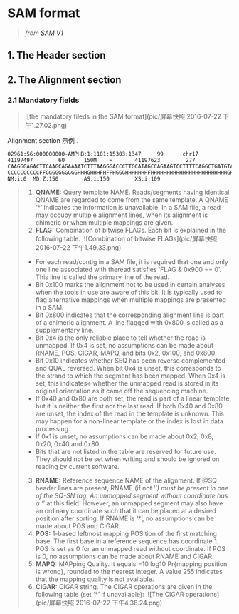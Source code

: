 # SAM format

> *from [SAM V1](https://samtools.github.io/hts-specs/SAMv1.pdf)*

## 1. The Header section



## 2. The Alignment section 

### 2.1 Mandatory fields

>  ![the mandatory fileds in the SAM format](pic/屏幕快照 2016-07-22 下午1.27.02.png)



Alignment section 示例：

```
02961:56:000000000-AMPHB:1:1101:15303:1347     99      chr17   41197497        60      150M    =       41197623        277     CAAGGGAGACTTCAAGCAGAAAATCTTTAAGGGACCCTTGCATAGCCAGAAGTCCTTTTCAGGCTGATGTACATAAAATATTTAGTAGCCAGGACAGTAGAAGGACTGAAGAGTGAGAGGAGCTCCCAGGGCCTGGAAAGGCCACTTTGT  CCCCCCCCCCFFGGGGGGGGGGHHHGHHHFHFFHGGGHHHHHHHFHHHHHHHHHHHHHHHHHHHHHHHHGHHHHHHHHHHHHHHHHHHHHHHHGHFGHHHHHHHHHHHHGHHHHHEHGHGHGGHHHGHHGGGGGGHHHHGHHHHGHHHHH  NM:i:0  MD:Z:150        AS:i:150        XS:i:109
```



>1. **QNAME:** Query template NAME. Reads/segments having identical QNAME are regarded to come from the same template. A QNAME ‘*’ indicates the information is unavailable. In a SAM file, a read may occupy multiple alignment lines, when its alignment is chimeric or when multiple mappings are given.
>2. **FLAG:** Combination of bitwise FLAGs. Each bit is explained in the following table.
>   ​
>     ![Combination of bitwise FLAGs](pic/屏幕快照 2016-07-22 下午1.49.33.png)
>   ​
>   - For each read/contig in a SAM file, it is required that one and only one line associated with theread satisfies ‘FLAG & 0x900 == 0’. This line is called the primary line of the read.
>   - Bit 0x100 marks the alignment not to be used in certain analyses when the tools in use are aware of this bit. It is typically used to flag alternative mappings when multiple mappings are presented in a SAM.
>   - Bit 0x800 indicates that the corresponding alignment line is part of a chimeric alignment. A line flagged with 0x800 is called as a supplementary line.
>   - Bit 0x4 is the only reliable place to tell whether the read is unmapped. If 0x4 is set, no assumptions can be made about RNAME, POS, CIGAR, MAPQ, and bits 0x2, 0x100, and 0x800.
>   - Bit 0x10 indicates whether SEQ has been reverse complemented and QUAL reversed. When bit 0x4 is unset, this corresponds to the strand to which the segment has been mapped. When 0x4 is set, this indicates÷ whether the unmapped read is stored in its original orientation as it came off the sequencing machine.
>   - If 0x40 and 0x80 are both set, the read is part of a linear template, but it is neither the first nor the last read. If both 0x40 and 0x80 are unset, the index of the read in the template is unknown. This may happen for a non-linear template or the index is lost in data processing.
>   - If 0x1 is unset, no assumptions can be made about 0x2, 0x8, 0x20, 0x40 and 0x80
>   - Bits that are not listed in the table are reserved for future use. They should not be set when writing and should be ignored on reading by current software.
>3. **RNAME:** Reference sequence NAME of the alignment. If @SQ header lines are present, RNAME (if not ‘*’) must be present in one of the SQ-SN tag. An unmapped segment without coordinate has a ‘*’ at this field. However, an unmapped segment may also have an ordinary coordinate such that it can be placed at a desired position after sorting. If RNAME is ‘*’, no assumptions can be made about POS and CIGAR.
>4. **POS:** 1-based leftmost mapping POSition of the first matching base. The first base in a reference sequence has coordinate 1. POS is set as 0 for an unmapped read without coordinate. If POS is 0, no assumptions can be made about RNAME and CIGAR.
>5. **MAPQ:** MAPping Quality. It equals −10 log10 Pr{mapping position is wrong}, rounded to the nearest integer. A value 255 indicates that the mapping quality is not available.
>6. **CIGAR:** CIGAR string. The CIGAR operations are given in the following table (set ‘*’ if unavailable):
>   ​
>    ![The CIGAR operations](pic/屏幕快照 2016-07-22 下午4.38.24.png)

